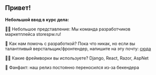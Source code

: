 ## Привет! 

**Небольшой ввод в курс дела:**

🙋‍♀️ Небольшое представление: Мы команда разработчиков маркетплейса storespw.ru! 

🌈 Как нам помочь с разработкой? Пока что никак, но если вы талантливый верстальщик/фронтендер, напишите на эту почту: [сюда](mailto:yaflay@vk.com) 

👩‍💻 Какие фреймворки вы используете? Django, React, Razor, AspNet 

🍿 Фанфакт: наш релиз постоянно переносился из-за бекендера
